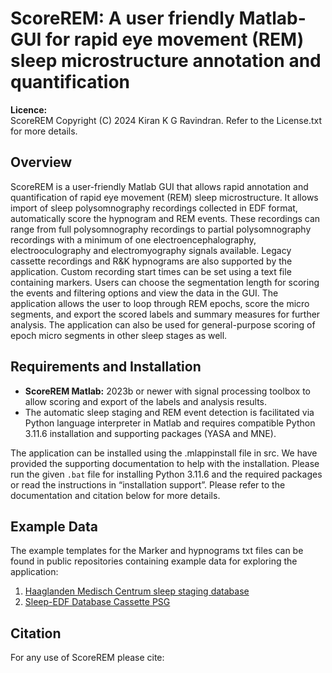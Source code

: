 # ScoreREM: A user friendly Matlab-GUI for rapid eye movement (REM) sleep microstructure annotation and quantification

**Licence:**  
ScoreREM Copyright (C) 2024 Kiran K G Ravindran. Refer to the License.txt for more details.

## Overview

ScoreREM is a user-friendly Matlab GUI that allows rapid annotation and quantification of rapid eye movement (REM) sleep microstructure. It allows import of sleep polysomnography recordings collected in EDF format, automatically score the hypnogram and REM events. These recordings can range from full polysomnography recordings to partial polysomnography recordings with a minimum of one electroencephalography, electrooculography and electromyography signals available. Legacy cassette recordings and R&K hypnograms are also supported by the application. Custom recording start times can be set using a text file containing markers. Users can choose the segmentation length for scoring the events and filtering options and view the data in the GUI. The application allows the user to loop through REM epochs, score the micro segments, and export the scored labels and summary measures for further analysis. The application can also be used for general-purpose scoring of epoch micro segments in other sleep stages as well.

## Requirements and Installation

- **ScoreREM Matlab:** 2023b or newer with signal processing toolbox to allow scoring and export of the labels and analysis results.
- The automatic sleep staging and REM event detection is facilitated via Python language interpreter in Matlab and requires compatible Python 3.11.6 installation and supporting packages (YASA and MNE).

The application can be installed using the .mlappinstall file in src.
We have provided the supporting documentation to help with the installation. Please run the given `.bat` file for installing Python 3.11.6 and the required packages or read the instructions in “installation support”.
Please refer to the documentation and citation below for more details.

## Example Data

The example templates for the Marker and hypnograms txt files can be found in public repositories containing example data for exploring the application:

1. [Haaglanden Medisch Centrum sleep staging database](https://physionet.org/content/hmc-sleep-staging/1.1/)
2. [Sleep-EDF Database Cassette PSG](https://www.physionet.org/content/sleep-edf/1.0.0/)

## Citation

For any use of ScoreREM please cite:
